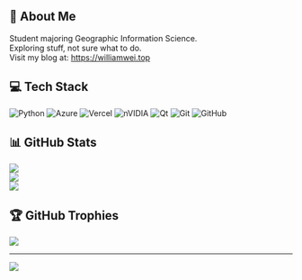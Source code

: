 ## 💫 About Me
Student majoring Geographic Information Science.<br>Exploring stuff, not sure what to do.<br>Visit my blog at: https://williamwei.top


## 💻 Tech Stack
![Python](https://img.shields.io/badge/python-3670A0?style=for-the-badge&logo=python&logoColor=ffdd54) ![Azure](https://img.shields.io/badge/azure-%230072C6.svg?style=for-the-badge&logo=microsoftazure&logoColor=white) ![Vercel](https://img.shields.io/badge/vercel-%23000000.svg?style=for-the-badge&logo=vercel&logoColor=white) ![nVIDIA](https://img.shields.io/badge/cuda-000000.svg?style=for-the-badge&logo=nVIDIA&logoColor=green) ![Qt](https://img.shields.io/badge/Qt-%23217346.svg?style=for-the-badge&logo=Qt&logoColor=white) ![Git](https://img.shields.io/badge/git-%23F05033.svg?style=for-the-badge&logo=git&logoColor=white) ![GitHub](https://img.shields.io/badge/github-%23121011.svg?style=for-the-badge&logo=github&logoColor=white)
## 📊 GitHub Stats
![](https://github-readme-stats.vercel.app/api?username=WiIIiamWei&theme=transparent&hide_border=true&include_all_commits=false&count_private=false)<br/>
![](https://github-readme-streak-stats.herokuapp.com/?user=WiIIiamWei&theme=transparent&hide_border=true)<br/>
![](https://github-readme-stats.vercel.app/api/top-langs/?username=WiIIiamWei&theme=transparent&hide_border=true&include_all_commits=false&count_private=false&layout=compact)

## 🏆 GitHub Trophies
![](https://github-profile-trophy.vercel.app/?username=WiIIiamWei&theme=transparent&no-frame=true&no-bg=true&margin-w=4)

---
[![](https://visitcount.itsvg.in/api?id=WiIIiamWei&icon=0&color=1)](https://visitcount.itsvg.in)

<!-- Proudly created with GPRM ( https://gprm.itsvg.in ) -->

